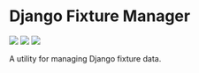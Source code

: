 # Django Fixture Manager

![](https://img.shields.io/badge/status-active-green.svg)
![](https://img.shields.io/badge/stage-development-blue.svg)
![](https://img.shields.io/badge/coverage-0%25-red.svg)

A utility for managing Django fixture data.
